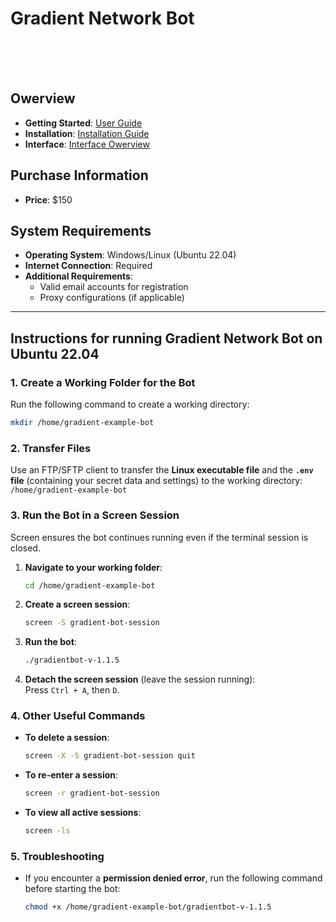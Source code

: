 # **Gradient Network Bot**
<br><br><br>

## **Owerview**

- **Getting Started**: [User Guide](https://jammers-organization.gitbook.io/gradient-network-bot-or-jambit-x-mr.-x)  
- **Installation**: [Installation Guide](https://jammers-organization.gitbook.io/gradient-network-bot-or-jambit-x-mr.-x/installation-guide)  
- **Interface**: [Interface Owerview](https://jammers-organization.gitbook.io/gradient-network-bot-or-jambit-x-mr.-x/interface-overview)  

## **Purchase Information**

- **Price**: $150  

## **System Requirements**

- **Operating System**: Windows/Linux (Ubuntu 22.04)  
- **Internet Connection**: Required  
- **Additional Requirements**:  
  - Valid email accounts for registration  
  - Proxy configurations (if applicable)  

---

## **Instructions for running Gradient Network Bot on Ubuntu 22.04**

### **1. Create a Working Folder for the Bot**
Run the following command to create a working directory:  
```bash
mkdir /home/gradient-example-bot
```

### **2. Transfer Files**
Use an FTP/SFTP client to transfer the **Linux executable file** and the **`.env` file** (containing your secret data and settings) to the working directory:  
`/home/gradient-example-bot`  

### **3. Run the Bot in a Screen Session**  
Screen ensures the bot continues running even if the terminal session is closed.

1. **Navigate to your working folder**:  
   ```bash
   cd /home/gradient-example-bot
   ```

2. **Create a screen session**:  
   ```bash
   screen -S gradient-bot-session
   ```

3. **Run the bot**:  
   ```bash
   ./gradientbot-v-1.1.5
   ```

4. **Detach the screen session** (leave the session running):  
   Press `Ctrl + A`, then `D`.

### **4. Other Useful Commands**
- **To delete a session**:  
  ```bash
  screen -X -S gradient-bot-session quit
  ```
- **To re-enter a session**:  
  ```bash
  screen -r gradient-bot-session
  ```
- **To view all active sessions**:  
  ```bash
  screen -ls
  ```

### **5. Troubleshooting**
- If you encounter a **permission denied error**, run the following command before starting the bot:  
  ```bash
  chmod +x /home/gradient-example-bot/gradientbot-v-1.1.5
  ```